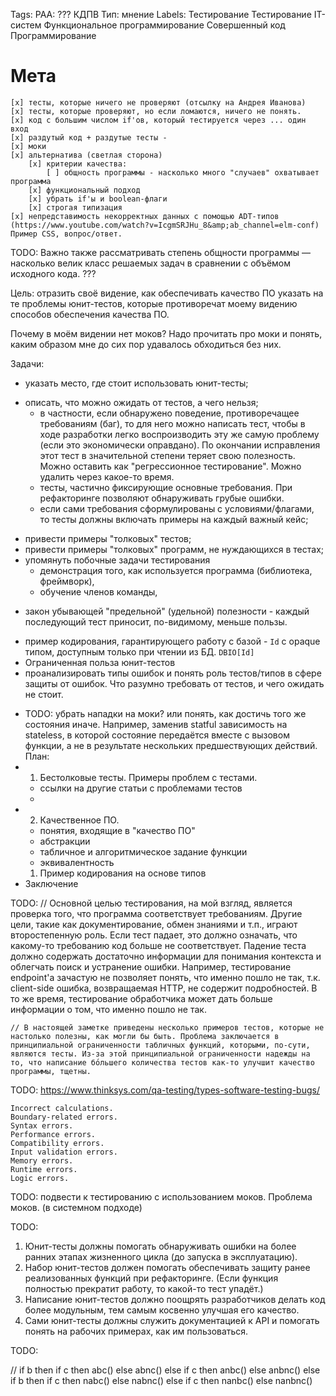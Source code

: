 Tags: 
PAA: ??? 
КДПВ
Тип: мнение
Labels: 
Тестирование
Тестирование IT-систем
Функциональное программирование
Совершенный код
Программирование

# Мета

	[x] тесты, которые ничего не проверяют (отсылку на Андрея Иванова)
	[x] тесты, которые проверяют, но если ломаются, ничего не понять.
	[x] код с большим числом if'ов, который тестируется через ... один вход
	[x] раздутый код + раздутые тесты - 
	[x] моки
	[x] альтернатива (светлая сторона)
		[x] критерии качества:
			[ ] общность программы - насколько много "случаев" охватывает программа
		[x] функциональный подход
		[x] убрать if'ы и boolean-флаги
		[x] строгая типизация
    [x] непредставимость некорректных данных с помощью ADT-типов (https://www.youtube.com/watch?v=IcgmSRJHu_8&amp;ab_channel=elm-conf) Пример CSS, вопрос/ответ.

TODO: Важно также рассматривать степень общности программы — насколько велик класс решаемых задач в сравнении с объёмом исходного кода. ???

Цель: 
  отразить своё видение, как обеспечивать качество ПО
  указать на те проблемы юнит-тестов, которые противоречат моему видению способов обеспечения качества ПО.

  Почему в моём видении нет моков?
  Надо прочитать про моки и понять, каким образом мне до сих пор удавалось обходиться без них.

Задачи:
+ указать место, где стоит использовать юнит-тесты; 
- описать, что можно ожидать от тестов, а чего нельзя;
  - в частности, если обнаружено поведение, противоречащее требованиям (баг), то для него можно написать тест, чтобы в ходе разработки легко воспроизводить эту же самую проблему (если это экономически оправдано). По окончании исправления этот тест в значительной степени теряет свою полезность. Можно оставить как "регрессионное тестирование". Можно удалить через какое-то время.
  - тесты, частично фиксирующие основные требования. При рефакторинге позволяют обнаруживать грубые ошибки.
  - если сами требования сформулированы с условиями/флагами, то тесты должны включать примеры на каждый важный кейс;
+ привести примеры "толковых" тестов;
+ привести примеры "толковых" программ, не нуждающихся в тестах;
+ упомянуть побочные задачи тестирования 
  + демонстрация того, как используется программа (библиотека, фреймворк),
  + обучение членов команды, 
- закон убывающей "предельной" (удельной) полезности - каждый последующий тест приносит, по-видимому, меньше пользы.
+ пример кодирования, гарантирующего работу с базой - `Id` с opaque типом, доступным только при чтении из БД.
  `DBIO[Id]`
+ Ограниченная польза юнит-тестов
+ проанализировать типы ошибок и понять роль тестов/типов в сфере защиты от ошибок. Что разумно требовать от тестов, и чего ожидать не стоит.
- TODO: убрать нападки на моки? или понять, как достичь того же состояния иначе. Например, заменив statful зависимость на stateless, в которой состояние передаётся вместе с вызовом функции, а не в результате нескольких предшествующих действий.
План:
- 1. Бестолковые тесты. Примеры проблем с тестами.
  - ссылки на другие статьи с проблемами тестов
  - 
- 2. Качественное ПО. 
  - понятия, входящие в "качество ПО"
  - абстракции
  - табличное и алгоритмическое задание функции
  - эквивалентность
  1. Пример кодирования на основе типов
- Заключение



TODO: 
    // Основной целью тестирования, на мой взгляд, является проверка того, что программа соответствует требованиям. Другие цели, такие как документирование, обмен знаниями и т.п., играют второстепенную роль. Если тест падает, это должно означать, что какому-то требованию код больше не соответствует. Падение теста должно содержать достаточно информации для понимания контекста и облегчать поиск и устранение ошибки. Например, тестирование endpoint'а зачастую не позволяет понять, что именно пошло не так, т.к. client-side ошибка, возвращаемая HTTP, не содержит подробностей. В то же время, тестирование обработчика может дать больше информации о том, что именно пошло не так.


    // В настоящей заметке приведены несколько примеров тестов, которые не настолько полезны, как могли бы быть. Проблема заключается в принципиальной ограниченности табличных функций, которыми, по-сути, являются тесты. Из-за этой принципиальной ограниченности надежды на то, что написание бо́льшего количества тестов как-то улучшит качество программы, тщетны.

   TODO:   https://www.thinksys.com/qa-testing/types-software-testing-bugs/ 

    Incorrect calculations.
    Boundary-related errors.
    Syntax errors. 
    Performance errors. 
    Compatibility errors. 
    Input validation errors. 
    Memory errors.
    Runtime errors. 
    Logic errors.



TODO: подвести к тестированию с использованием моков. Проблема моков. (в системном подходе)



TODO:

1. Юнит-тесты должны помогать обнаруживать ошибки на более ранних этапах жизненного цикла (до запуска в эксплуатацию).
2. Набор юнит-тестов должен помогать обеспечивать защиту ранее реализованных функций при рефакторинге. (Если функция полностью прекратит работу, то какой-то тест упадёт.)
3. Написание юнит-тестов должно поощрять разработчиков делать код более модульным, тем самым косвенно улучшая его качество.
4. Сами юнит-тесты должны служить документацией к API и помогать понять на рабочих примерах, как им пользоваться.



TODO:

  //     if b then
      if c then
        abc()
      else
        abnc()
    else
      if c then
        anbc()
      else
        anbnc()
  else
    if b then
      if c then
        nabc()
      else
        nabnc()
    else
      if c then
        nanbc()
      else
        nanbnc()

